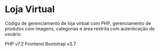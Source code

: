 # Loja Virtual

Código de gerenciamento de loja virtual com PHP, gerenciamento de produtos com imagens, categorias e área restrita com autenticação de usuário.

PHP v7.2
Frontend Bootstrap v3.7
